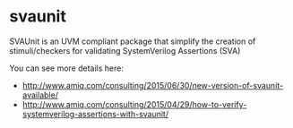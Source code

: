 # svaunit
SVAUnit is an UVM compliant package that simplify the creation of stimuli/checkers for validating SystemVerilog Assertions (SVA)


You can see more details here:
* http://www.amiq.com/consulting/2015/06/30/new-version-of-svaunit-available/
* http://www.amiq.com/consulting/2015/04/29/how-to-verify-systemverilog-assertions-with-svaunit/

